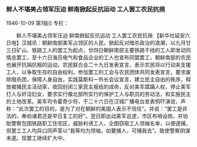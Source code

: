 ### 鲜人不堪美占领军压迫  鲜南掀起反抗运动  工人罢工农民抗捐

1946-10-09
第1版()
专栏：

　　鲜人不堪美占领军压迫
    鲜南掀起反抗运动
    工人罢工农民抗捐
    【新华社延安六日电】汉城讯：朝鲜南部美军占领区的人民，掀起反对暗杀政治的浪潮，以九月廿三日矿山、铁路工人的罢工为起点，廿四日朝鲜南部主要铁路干线的工人即发动同情总罢工，至十六日海员电气和食品企业的工人也宣布同盟罢工，朝鲜南部的农民也展开抗捐抗租的运动。农民联合会二十九日发表宣言，表示农民将以行动来支援工人，以争取生存的自由权利。参加罢工的工会与农民团体共同发表宣言，要求废除暗杀团，保障人身自由，实践莫斯科一外长会议宣言，建立民主自由的秩序，释放被捕民主活动家，收回封闭三家民主报纸的成命，反对美军蹂躏人权，停止美军打人与奸淫妇女，要求实行像北部所实行的保护工人与职员的劳动法，和实施民主的土地改革。美军司令霍奇少将，于二十六日在汉城广播电台发表恫吓演说，声称：“此次罢工的目的，是为了对在朝鲜的美国人表示不信任”。并说：“罢工是非法的，奉劝诸君还是早日复工的好”。翌日即出动美军巡逻，市区布哨设岗，并协助警察包围铁路职工住宅区，威胁利诱工人，企图窃取工人领袖名单，以便逮捕，但罢工工人均异口同声答以“我等均为领袖，如要捕人，可捕我去”。致使警察阴谋未遂。现罢工继续扩大中。
